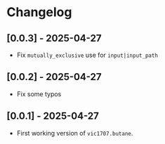 # Changelog

## [0.0.3] - 2025-04-27
- Fix `mutually_exclusive` use for `input|input_path`

## [0.0.2] - 2025-04-27
- Fix some typos

## [0.0.1] - 2025-04-27
- First working version of `vic1707.butane`.
